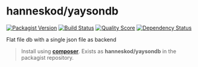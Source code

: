 # hanneskod/yaysondb

[![Packagist Version](https://img.shields.io/packagist/v/hanneskod/yaysondb.svg?style=flat-square)](https://packagist.org/packages/hanneskod/yaysondb)
[![Build Status](https://img.shields.io/travis/hanneskod/yaysondb/master.svg?style=flat-square)](https://travis-ci.org/hanneskod/yaysondb)
[![Quality Score](https://img.shields.io/scrutinizer/g/hanneskod/yaysondb.svg?style=flat-square)](https://scrutinizer-ci.com/g/hanneskod/yaysondb)
[![Dependency Status](https://img.shields.io/gemnasium/hanneskod/yaysondb.svg?style=flat-square)](https://gemnasium.com/hanneskod/yaysondb)

Flat file db with a single json file as backend

> Install using **[composer](http://getcomposer.org/)**. Exists as
> **hanneskod/yaysondb** in the packagist repository.
